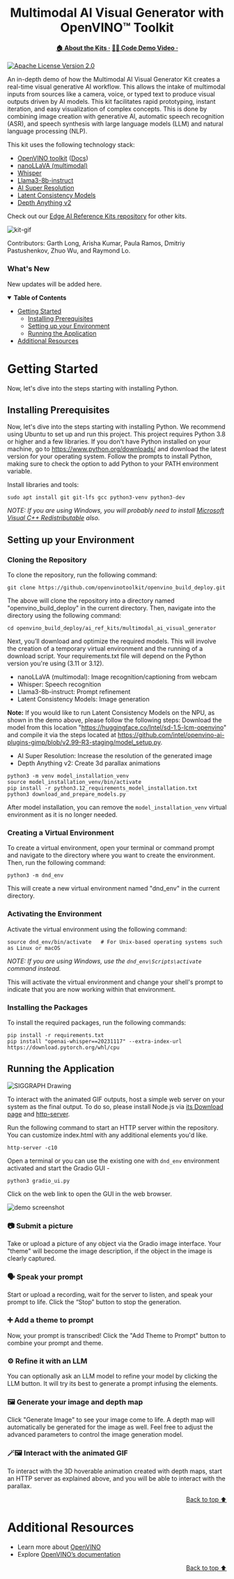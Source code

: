 <div id="top" align="center">
  <h1>Multimodal AI Visual Generator with OpenVINO™ Toolkit</h1>
  <h4>
    <a href="https://www.intel.com/content/www/us/en/developer/topic-technology/edge-5g/open-potential.html">🏠&nbsp;About&nbsp;the&nbsp;Kits&nbsp;·</a>
    <a href="https://www.youtube.com/watch?v=kn1jZ2nLFMY">👨‍💻&nbsp;Code&nbsp;Demo&nbsp;Video&nbsp;·</a>
  </h4>
</div>

[![Apache License Version 2.0](https://img.shields.io/badge/license-Apache_2.0-green.svg)](https://github.com/openvinotoolkit/openvino_build_deploy/blob/master/LICENSE.txt)

An in-depth demo of how the Multimodal AI Visual Generator Kit creates a real-time visual generative AI workflow. This allows the intake of multimodal inputs from sources like a camera, voice, or typed text to produce visual outputs driven by AI models. This kit facilitates rapid prototyping, instant iteration, and easy visualization of complex concepts. This is done by combining image creation with generative AI, automatic speech recognition (ASR), and speech synthesis with large language models (LLM) and natural language processing (NLP).


This kit uses the following technology stack:
- [OpenVINO toolkit](https://www.intel.com/content/www/us/en/developer/tools/openvino-toolkit/overview.html) ([Docs](https://docs.openvino.ai/))
- [nanoLLaVA (multimodal)](https://huggingface.co/qnguyen3/nanoLLaVA)
- [Whisper](https://github.com/openai/whisper)
- [Llama3-8b-instruct](https://huggingface.co/meta-llama/Meta-Llama-3-8B-Instruct)
- [AI Super Resolution](https://arxiv.org/abs/1807.06779)
- [Latent Consistency Models](https://arxiv.org/abs/2310.04378)
- [Depth Anything v2](https://github.com/DepthAnything/Depth-Anything-V2)

Check out our [Edge AI Reference Kits repository](/) for other kits.

![kit-gif](https://github.com/user-attachments/assets/f113a126-4b44-4488-be4e-e4bf52a6cebc)

Contributors: Garth Long, Arisha Kumar, Paula Ramos, Dmitriy Pastushenkov, Zhuo Wu, and Raymond Lo.

### What's New

New updates will be added here.

<details open><summary><b>Table of Contents</b></summary>
  
- [Getting Started](#getting-started)
  - [Installing Prerequisites](#installing-prerequisites)
  - [Setting up your Environment](#setting-up-your-environment)
  - [Running the Application](#running-the-application)
- [Additional Resources](#additional-resources)

</details>

# Getting Started
Now, let's dive into the steps starting with installing Python. 

## Installing Prerequisites

Now, let's dive into the steps starting with installing Python. We recommend using Ubuntu to set up and run this project. This project requires Python 3.8 or higher and a few libraries. If you don't have Python installed on your machine, go to https://www.python.org/downloads/ and download the latest version for your operating system. Follow the prompts to install Python, making sure to check the option to add Python to your PATH environment variable.

Install libraries and tools:

```shell
sudo apt install git git-lfs gcc python3-venv python3-dev
```

_NOTE: If you are using Windows, you will probably need to install [Microsoft Visual C++ Redistributable](https://aka.ms/vs/16/release/vc_redist.x64.exe) also._

## Setting up your Environment
### Cloning the Repository

To clone the repository, run the following command:

```shell
git clone https://github.com/openvinotoolkit/openvino_build_deploy.git
```

The above will clone the repository into a directory named "openvino_build_deploy" in the current directory. Then, navigate into the directory using the following command:

```shell
cd openvino_build_deploy/ai_ref_kits/multimodal_ai_visual_generator
```

Next, you’ll download and optimize the required models. This will involve the creation of a temporary virtual environment and the running of a download script. Your requirements.txt file will depend on the Python version you're using (3.11 or 3.12).

- nanoLLaVA (multimodal): Image recognition/captioning from webcam 
- Whisper: Speech recognition
- Llama3-8b-instruct: Prompt refinement
- Latent Consistency Models: Image generation
  
**Note:** If you would like to run Latent Consistency Models on the NPU, as shown in the demo above, please follow the following steps: Download the model from this location "https://huggingface.co/Intel/sd-1.5-lcm-openvino" and compile it via the steps located at https://github.com/intel/openvino-ai-plugins-gimp/blob/v2.99-R3-staging/model_setup.py. 

- AI Super Resolution: Increase the resolution of the generated image
- Depth Anything v2: Create 3d parallax animations
    
```shell
python3 -m venv model_installation_venv
source model_installation_venv/bin/activate
pip install -r python3.12_requirements_model_installation.txt
python3 download_and_prepare_models.py
``` 
After model installation, you can remove the `model_installation_venv` virtual environment as it is no longer needed.

### Creating a Virtual Environment

To create a virtual environment, open your terminal or command prompt and navigate to the directory where you want to create the environment. Then, run the following command:

```shell
python3 -m dnd_env
```
This will create a new virtual environment named "dnd_env" in the current directory.

### Activating the Environment

Activate the virtual environment using the following command:

```shell
source dnd_env/bin/activate   # For Unix-based operating systems such as Linux or macOS
```

_NOTE: If you are using Windows, use the `dnd_env\Scripts\activate` command instead._

This will activate the virtual environment and change your shell's prompt to indicate that you are now working within that environment.

### Installing the Packages

To install the required packages, run the following commands:

```shell
pip install -r requirements.txt 
pip install "openai-whisper==20231117" --extra-index-url https://download.pytorch.org/whl/cpu
``` 

## Running the Application
![SIGGRAPH Drawing](https://github.com/user-attachments/assets/3ce58b50-4ee9-4dae-aeb6-0af5368a3ddd)

To interact with the animated GIF outputs, host a simple web server on your system as the final output. To do so, please install Node.js via [its Download page](https://nodejs.org/en/download/package-manager) and [http-server](https://www.npmjs.com/package/http-server).

Run the following command to start an HTTP server within the repository. You can customize index.html with any additional elements you'd like.

```shell
http-server -c10
``` 

Open a terminal or you can use the existing one with `dnd_env` environment activated and start the Gradio GUI - <br>

```shell
python3 gradio_ui.py 
```

Click on the web link to open the GUI in the web browser.

![demo screenshot](https://github.com/user-attachments/assets/ddfea7f0-3f1d-4d1c-b356-3bc959a23837)

### 📷 Submit a picture
Take or upload a picture of any object via the Gradio image interface. Your "theme" will become the image description, if the object in the image is clearly captured.

### 🗣 Speak your prompt
Start or upload a recording, wait for the server to listen, and speak your prompt to life. Click the “Stop” button to stop the generation.

### ➕ Add a theme to prompt
Now, your prompt is transcribed! Click the "Add Theme to Prompt" button to combine your prompt and theme.

### ⚙️ Refine it with an LLM
You can optionally ask an LLM model to refine your model by clicking the LLM button. It will try its best to generate a prompt infusing the elements.

### 🖼️ Generate your image and depth map
Click "Generate Image" to see your image come to life. A depth map will automatically be generated for the image as well. Feel free to adjust the advanced parameters to control the image generation model.

### 🪄🖼️ Interact with the animated GIF
To interact with the 3D hoverable animation created with depth maps, start an HTTP server as explained above, and you will be able to interact with the parallax.

<p align="right"><a href="#top">Back to top ⬆️</a></p>

# Additional Resources
- Learn more about [OpenVINO](https://www.intel.com/content/www/us/en/developer/tools/openvino-toolkit/overview.html)
- Explore [OpenVINO’s documentation](https://docs.openvino.ai/2023.0/home.html)

<p align="right"><a href="#top">Back to top ⬆️</a></p>
